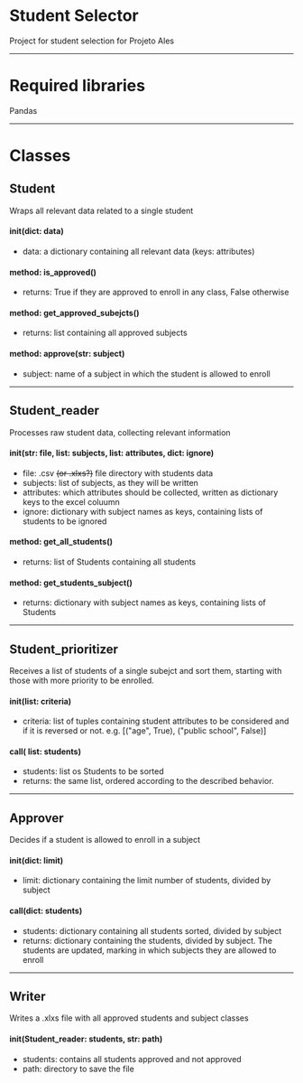# Student Selector
Project for student selection for Projeto Ales

---

# Required libraries
Pandas

---

# Classes

## Student

Wraps all relevant data related to a single student

#### init(dict: data)
- data: a dictionary containing all relevant data (keys: attributes)

#### method: is_approved()
- returns: True if they are approved to enroll in any class, False otherwise

#### method: get_approved_subejcts()
- returns: list containing all approved subjects

#### method: approve(str: subject)
- subject: name of a subject in which the student is allowed to enroll

---

## Student_reader

Processes raw student data, collecting relevant information

#### init(str: file, list: subjects, list: attributes, dict: ignore)
- file: .csv ~~(or .xlxs?)~~ file directory with students data
- subjects: list of subjects, as they will be written
- attributes: which attributes should be collected, written as dictionary keys to the excel coluumn
- ignore: dictionary with subject names as keys, containing lists of students to be ignored

#### method: get_all_students()
- returns: list of Students containing all students

#### method: get_students_subject()
- returns: dictionary with subject names as keys, containing lists of Students

---

## Student_prioritizer

Receives a list of students of a single subejct and sort them, starting with those with more priority to be enrolled.

#### init(list: criteria)
- criteria: list of tuples containing student attributes to be considered and if it is reversed or not. e.g. [("age", True), ("public school", False)]

#### call( list: students)
- students: list os Students to be sorted
- returns: the same list, ordered according to the described behavior.

---

## Approver

Decides if a student is allowed to enroll in a subject

#### init(dict: limit)
- limit: dictionary containing the limit number of students, divided by subject

#### call(dict: students)
- students: dictionary containing all students sorted, divided by subject
- returns: dictionary containing the students, divided by subject. The students are updated, marking in which subjects they are allowed to enroll

---

## Writer

Writes a .xlxs file with all approved students and subject classes

#### init(Student_reader: students, str: path)
- students: contains all students approved and not approved
- path: directory to save the file



